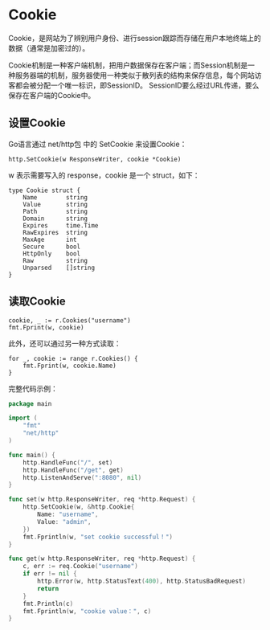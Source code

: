 # Cookie

Cookie，是网站为了辨别用户身份、进行session跟踪而存储在用户本地终端上的数据（通常是加密过的）。

Cookie机制是一种客户端机制，把用户数据保存在客户端；而Session机制是一种服务器端的机制，服务器使用一种类似于散列表的结构来保存信息，每个网站访客都会被分配一个唯一标识，即SessionID。
SessionID要么经过URL传递，要么保存在客户端的Cookie中。

## 设置Cookie

Go语言通过 net/http包 中的 SetCookie 来设置Cookie：

```text
http.SetCookie(w ResponseWriter, cookie *Cookie)
```

w 表示需要写入的 response，cookie 是一个 struct，如下：

```text
type Cookie struct {
    Name        string
    Value       string
    Path        string
    Domain      string
    Expires     time.Time
    RawExpires  string
    MaxAge      int
    Secure      bool
    HttpOnly    bool
    Raw         string
    Unparsed    []string
}
```


## 读取Cookie

```text
cookie, _ := r.Cookies("username")
fmt.Fprint(w, cookie)
```

此外，还可以通过另一种方式读取：

```text
for _, cookie := range r.Cookies() {
    fmt.Fprint(w, cookie.Name)
}
```


完整代码示例：

```go
package main

import (
	"fmt"
	"net/http"
)

func main() {
	http.HandleFunc("/", set)
	http.HandleFunc("/get", get)
	http.ListenAndServe(":8080", nil)
}

func set(w http.ResponseWriter, req *http.Request) {
	http.SetCookie(w, &http.Cookie{
		Name: "username",
		Value: "admin",
	})
	fmt.Fprintln(w, "set cookie successful！")
}

func get(w http.ResponseWriter, req *http.Request) {
	c, err := req.Cookie("username")
	if err != nil {
		http.Error(w, http.StatusText(400), http.StatusBadRequest)
		return
	}
	fmt.Println(c)
	fmt.Fprintln(w, "cookie value：", c)
}
```

